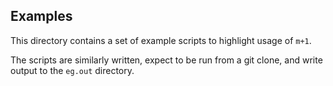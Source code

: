 ## Examples

This directory contains a set of example scripts to highlight usage of `m+1`.

The scripts are similarly written, expect to be run from a git clone, and write
output to the `eg.out` directory.
